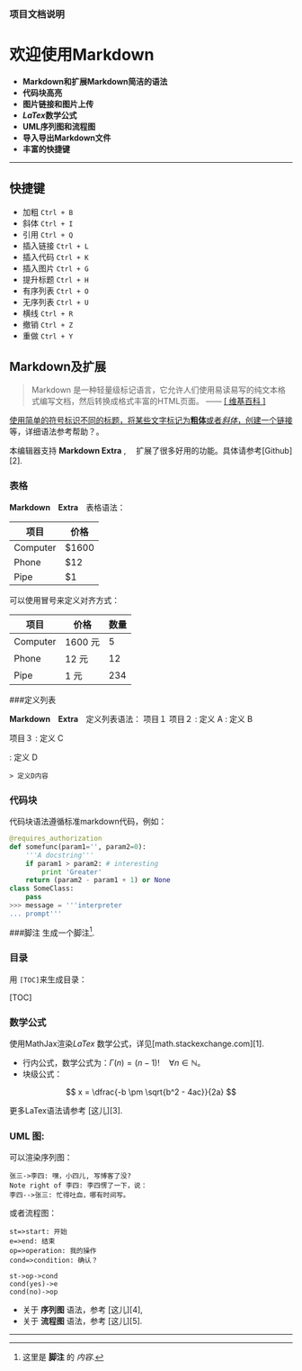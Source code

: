 ### 项目文档说明


# 欢迎使用Markdown

- **Markdown和扩展Markdown简洁的语法**
- **代码块高亮**
- **图片链接和图片上传**
- ***LaTex*数学公式**
- **UML序列图和流程图**
- **导入导出Markdown文件**
- **丰富的快捷键**

-------------------

## 快捷键

 - 加粗    `Ctrl + B` 
 - 斜体    `Ctrl + I` 
 - 引用    `Ctrl + Q`
 - 插入链接    `Ctrl + L`
 - 插入代码    `Ctrl + K`
 - 插入图片    `Ctrl + G`
 - 提升标题    `Ctrl + H`
 - 有序列表    `Ctrl + O`
 - 无序列表    `Ctrl + U`
 - 横线    `Ctrl + R`
 - 撤销    `Ctrl + Z`
 - 重做    `Ctrl + Y`

## Markdown及扩展

> Markdown 是一种轻量级标记语言，它允许人们使用易读易写的纯文本格式编写文档，然后转换成格式丰富的HTML页面。    —— <a href="https://zh.wikipedia.org/wiki/Markdown" target="_blank"> [ 维基百科 ]

使用简单的符号标识不同的标题，将某些文字标记为**粗体**或者*斜体*，创建一个[链接](http://www.csdn.net)等，详细语法参考帮助？。

本编辑器支持 **Markdown Extra** , 　扩展了很多好用的功能。具体请参考[Github][2].  

### 表格

**Markdown　Extra**　表格语法：

项目     | 价格
-------- | ---
Computer | $1600
Phone    | $12
Pipe     | $1

可以使用冒号来定义对齐方式：

| 项目      |    价格 | 数量  |
|---------- |--------| --   |
| Computer  | 1600 元 |  5   |
| Phone     |   12 元 |  12  |
| Pipe      |    1 元 | 234  |

###定义列表

**Markdown　Extra**　定义列表语法：
项目１
项目２
:   定义 A
:   定义 B

项目３
:   定义 C

:   定义 D

	> 定义D内容

### 代码块
代码块语法遵循标准markdown代码，例如：
``` python
@requires_authorization
def somefunc(param1='', param2=0):
    '''A docstring'''
    if param1 > param2: # interesting
        print 'Greater'
    return (param2 - param1 + 1) or None
class SomeClass:
    pass
>>> message = '''interpreter
... prompt'''
```

###脚注
生成一个脚注[^footnote].
  [^footnote]: 这里是 **脚注** 的 *内容*.
  
### 目录
用 `[TOC]`来生成目录：

[TOC]

### 数学公式
使用MathJax渲染*LaTex* 数学公式，详见[math.stackexchange.com][1].

 - 行内公式，数学公式为：$\Gamma(n) = (n-1)!\quad\forall n\in\mathbb N$。
 - 块级公式：

$$	x = \dfrac{-b \pm \sqrt{b^2 - 4ac}}{2a} $$

更多LaTex语法请参考 [这儿][3].

### UML 图:

可以渲染序列图：

```sequence
张三->李四: 嘿，小四儿, 写博客了没?
Note right of 李四: 李四愣了一下，说：
李四-->张三: 忙得吐血，哪有时间写。
```

或者流程图：

```flow
st=>start: 开始
e=>end: 结束
op=>operation: 我的操作
cond=>condition: 确认？

st->op->cond
cond(yes)->e
cond(no)->op
```

- 关于 **序列图** 语法，参考 [这儿][4],
- 关于 **流程图** 语法，参考 [这儿][5].


---------

